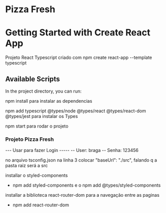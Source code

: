 

# Pizza Fresh
# Getting Started with Create React App

Projeto React Typescript criado com npm create react-app <nome> --template typescript

## Available Scripts

In the project directory, you can run:

npm install para instalar as dependencias

npm add typescript @types/node @types/react @types/react-dom @types/jest para instalar os Types

npm start para rodar o projeto

### Projeto Pizza Fresh

 --- Usar para fazer Login -----
 -- User: braga
 -- Senha: 123456

no arquivo tsconfig.json na linha 3 colocar "baseUrl": "./src", falando q a pasta raiz será a src

installar o styled-components 
 - npm add styled-components e o npm add @types/styled-components

installar a biblioteca react-router-dom para a navegação entre as paginas
 - npm add react-router-dom